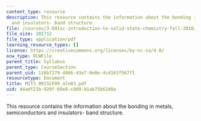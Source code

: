 ```yaml
---
content_type: resource
description: This resource contains the information about the bonding in metals, semiconductors
  and insulators- band structure.
file: /courses/3-091sc-introduction-to-solid-state-chemistry-fall-2010/44adf21b920f69e8c809b1ab75b62d0a_MIT3_091SCF09_aln03.pdf
file_size: 201712
file_type: application/pdf
learning_resource_types: []
license: https://creativecommons.org/licenses/by-nc-sa/4.0/
ocw_type: OCWFile
parent_title: Syllabus
parent_type: CourseSection
parent_uid: 116bf279-d466-43e7-0e0e-4cd163f567f1
resourcetype: Document
title: MIT3_091SCF09_aln03.pdf
uid: 44adf21b-920f-69e8-c809-b1ab75b62d0a
---
```

This resource contains the information about the bonding in metals, semiconductors and insulators- band structure.